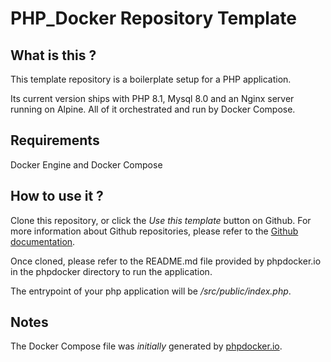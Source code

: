 # PHP_Docker Repository Template

## What is this ?
This template repository is a boilerplate setup for a PHP application.

Its current version ships with PHP 8.1, Mysql 8.0 and an Nginx server running on Alpine.
All of it orchestrated and run by Docker Compose.

## Requirements
Docker Engine and Docker Compose

## How to use it ?
Clone this repository, or click the _Use this template_ button on Github.
For more information about Github repositories, please refer to the [Github documentation](https://docs.github.com/en/repositories/creating-and-managing-repositories/creating-a-repository-from-a-template).

Once cloned, please refer to the README.md file provided by phpdocker.io in the phpdocker directory to run the application.

The entrypoint of your php application will be _/src/public/index.php_.

## Notes
The Docker Compose file was _initially_ generated by [phpdocker.io](https://phpdocker.io/).
